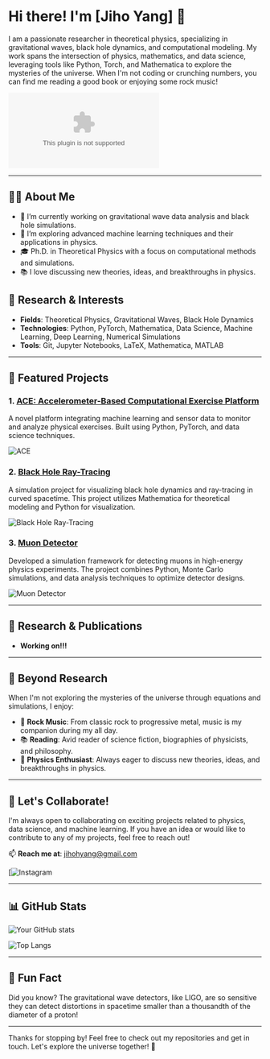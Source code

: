 # Hi there! I'm [Jiho Yang] 👋

I am a passionate researcher in theoretical physics, specializing in gravitational waves, black hole dynamics, and computational modeling. My work spans the intersection of physics, mathematics, and data science, leveraging tools like Python, Torch, and Mathematica to explore the mysteries of the universe. When I'm not coding or crunching numbers, you can find me reading a good book or enjoying some rock music!

![Profile Views](komarev.com)

---

## 🧑‍🔬 About Me

- 🔭 I’m currently working on gravitational wave data analysis and black hole simulations.
- 🌱 I’m exploring advanced machine learning techniques and their applications in physics.
- 🎓 Ph.D. in Theoretical Physics with a focus on computational methods and simulations.
- 📚 I love discussing new theories, ideas, and breakthroughs in physics.

## 🔬 Research & Interests

- **Fields**: Theoretical Physics, Gravitational Waves, Black Hole Dynamics
- **Technologies**: Python, PyTorch, Mathematica, Data Science, Machine Learning, Deep Learning, Numerical Simulations
- **Tools**: Git, Jupyter Notebooks, LaTeX, Mathematica, MATLAB

---

## 🚀 Featured Projects

### 1. [ACE: Accelerometer-Based Computational Exercise Platform](https://github.com/Productitivity/ACE)
A novel platform integrating machine learning and sensor data to monitor and analyze physical exercises. Built using Python, PyTorch, and data science techniques.

![ACE]()

### 2. [Black Hole Ray-Tracing](https://github.com/Productitivity/BlackHoleRayTracing)
A simulation project for visualizing black hole dynamics and ray-tracing in curved spacetime. This project utilizes Mathematica for theoretical modeling and Python for visualization.

![Black Hole Ray-Tracing]()

### 3. [Muon Detector](https://github.com/Productitivity/MuonDetector)
Developed a simulation framework for detecting muons in high-energy physics experiments. The project combines Python, Monte Carlo simulations, and data analysis techniques to optimize detector designs.

![Muon Detector]()

---

## 📄 Research & Publications
- **Working on!!!**
<!--
- **[Title of Paper 1](https://linktopaper1.com)**: Journal Name, Year.
- **[Title of Paper 2](https://linktopaper2.com)**: Conference Name, Year.
- **[Title of Paper 3](https://linktopaper3.com)**: Journal Name, Year.
-->
---

## 🎸 Beyond Research

When I'm not exploring the mysteries of the universe through equations and simulations, I enjoy:

- 🎵 **Rock Music**: From classic rock to progressive metal, music is my companion during my all day.
- 📚 **Reading**: Avid reader of science fiction, biographies of physicists, and philosophy.
- 🔭 **Physics Enthusiast**: Always eager to discuss new theories, ideas, and breakthroughs in physics.

---

## 🤝 Let's Collaborate!

I'm always open to collaborating on exciting projects related to physics, data science, and machine learning. If you have an idea or would like to contribute to any of my projects, feel free to reach out!

📫 **Reach me at**: [jihohyang@gmail.com](jihohyang@gmail.com)

[![Instagram](https://www.instagram.com/physiker__/)
<!--
[![LinkedIn](https://img.shields.io/badge/LinkedIn-Connect-blue)](https://www.linkedin.com/in/yourprofile)
[![ResearchGate](https://img.shields.io/badge/ResearchGate-Follow-brightgreen)](https://www.researchgate.net/profile/yourprofile)
-->
---

## 📊 GitHub Stats

![Your GitHub stats](https://github-readme-stats.vercel.app/api?username=Productitivity&show_icons=true&theme=radical)

![Top Langs](https://github-readme-stats.vercel.app/api/top-langs/?username=Productitivity&layout=compact&theme=radical)

---

## 🌟 Fun Fact

Did you know? The gravitational wave detectors, like LIGO, are so sensitive they can detect distortions in spacetime smaller than a thousandth of the diameter of a proton!

---

Thanks for stopping by! Feel free to check out my repositories and get in touch. Let's explore the universe together! 🌌

